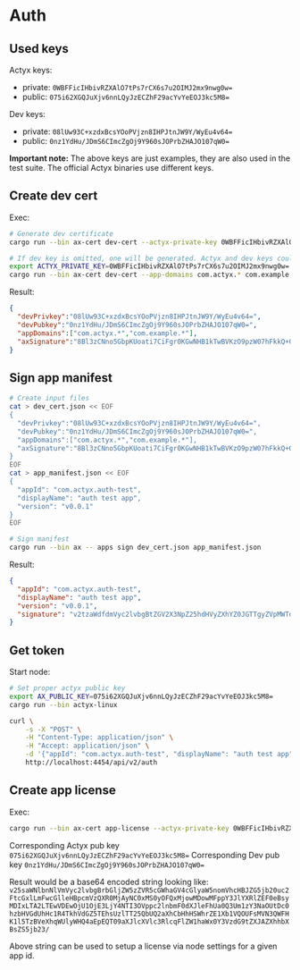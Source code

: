 # Auth

## Used keys

Actyx keys:

- private: `0WBFFicIHbivRZXAlO7tPs7rCX6s7u2OIMJ2mx9nwg0w=`
- public:  `075i62XGQJuXjv6nnLQyJzECZhF29acYvYeEOJ3kc5M8=`

Dev keys:

- private: `08lUw93C+xzdxBcsYOoPVjzn8IHPJtnJW9Y/WyEu4v64=`
- public:  `0nz1YdHu/JDmS6CImcZgOj9Y960sJOPrbZHAJO107qW0=`

**Important note:** The above keys are just examples, they are also used in the test suite.
The official Actyx binaries use different keys.

## Create dev cert

Exec:

```sh
# Generate dev certificate
cargo run --bin ax-cert dev-cert --actyx-private-key 0WBFFicIHbivRZXAlO7tPs7rCX6s7u2OIMJ2mx9nwg0w= --dev-private-key 08lUw93C+xzdxBcsYOoPVjzn8IHPJtnJW9Y/WyEu4v64= --app-domains com.actyx.* com.example.*

# If dev key is omitted, one will be generated. Actyx and dev keys could be provided in the form of env vars
export ACTYX_PRIVATE_KEY=0WBFFicIHbivRZXAlO7tPs7rCX6s7u2OIMJ2mx9nwg0w=
cargo run --bin ax-cert dev-cert --app-domains com.actyx.* com.example.*
```

Result:

```json
{
  "devPrivkey":"08lUw93C+xzdxBcsYOoPVjzn8IHPJtnJW9Y/WyEu4v64=",
  "devPubkey":"0nz1YdHu/JDmS6CImcZgOj9Y960sJOPrbZHAJO107qW0=",
  "appDomains":["com.actyx.*","com.example.*"],
  "axSignature":"8Bl3zCNno5GbpKUoati7CiFgr0KGwNHB1kTwBVKzO9pzW07hFkkQ+GXvyc9QaWhHT5aXzzO+mVrx3eiC7TREAQ=="
}
```

## Sign app manifest

```sh
# Create input files
cat > dev_cert.json << EOF
{
  "devPrivkey":"08lUw93C+xzdxBcsYOoPVjzn8IHPJtnJW9Y/WyEu4v64=",
  "devPubkey":"0nz1YdHu/JDmS6CImcZgOj9Y960sJOPrbZHAJO107qW0=",
  "appDomains":["com.actyx.*","com.example.*"],
  "axSignature":"8Bl3zCNno5GbpKUoati7CiFgr0KGwNHB1kTwBVKzO9pzW07hFkkQ+GXvyc9QaWhHT5aXzzO+mVrx3eiC7TREAQ=="
}
EOF
cat > app_manifest.json << EOF
{
  "appId": "com.actyx.auth-test",
  "displayName": "auth test app",
  "version": "v0.0.1"
}
EOF

# Sign manifest 
cargo run --bin ax -- apps sign dev_cert.json app_manifest.json
```

Result:

```json
{
  "appId": "com.actyx.auth-test",
  "displayName": "auth test app",
  "version": "v0.0.1",
  "signature": "v2tzaWdfdmVyc2lvbgBtZGV2X3NpZ25hdHVyZXhYZ0JGTTgyZVpMWTdJQzhRbmFuVzFYZ0xrZFRQaDN5aCtGeDJlZlVqYm9qWGtUTWhUdFZNRU9BZFJaMVdTSGZyUjZUOHl1NEFKdFN5azhMbkRvTVhlQnc9PWlkZXZQdWJrZXl4LTBuejFZZEh1L0pEbVM2Q0ltY1pnT2o5WTk2MHNKT1ByYlpIQUpPMTA3cVcwPWphcHBEb21haW5zgmtjb20uYWN0eXguKm1jb20uZXhhbXBsZS4qa2F4U2lnbmF0dXJleFg4QmwzekNObm81R2JwS1VvYXRpN0NpRmdyMEtHd05IQjFrVHdCVkt6TzlwelcwN2hGa2tRK0dYdnljOVFhV2hIVDVhWHp6TyttVnJ4M2VpQzdUUkVBUT09/w=="
}
```

## Get token

Start node:

```bash
# Set proper actyx public key
export AX_PUBLIC_KEY=075i62XGQJuXjv6nnLQyJzECZhF29acYvYeEOJ3kc5M8=
cargo run --bin actyx-linux
```

```bash
curl \
    -s -X "POST" \
    -H "Content-Type: application/json" \
    -H "Accept: application/json" \
    -d '{"appId": "com.actyx.auth-test", "displayName": "auth test app","version": "v0.0.1", "signature": "v2tzaWdfdmVyc2lvbgBtZGV2X3NpZ25hdHVyZXhYZ0JGTTgyZVpMWTdJQzhRbmFuVzFYZ0xrZFRQaDN5aCtGeDJlZlVqYm9qWGtUTWhUdFZNRU9BZFJaMVdTSGZyUjZUOHl1NEFKdFN5azhMbkRvTVhlQnc9PWlkZXZQdWJrZXl4LTBuejFZZEh1L0pEbVM2Q0ltY1pnT2o5WTk2MHNKT1ByYlpIQUpPMTA3cVcwPWphcHBEb21haW5zgmtjb20uYWN0eXguKm1jb20uZXhhbXBsZS4qa2F4U2lnbmF0dXJleFg4QmwzekNObm81R2JwS1VvYXRpN0NpRmdyMEtHd05IQjFrVHdCVkt6TzlwelcwN2hGa2tRK0dYdnljOVFhV2hIVDVhWHp6TyttVnJ4M2VpQzdUUkVBUT09/w=="}' \
    http://localhost:4454/api/v2/auth
```

## Create app license

Exec:

```sh
cargo run --bin ax-cert app-license --actyx-private-key 0WBFFicIHbivRZXAlO7tPs7rCX6s7u2OIMJ2mx9nwg0w= --email customer@example.com --app-id com.sample.app --expires-at 2024-11-28T12:00:00Z
```

Corresponding Actyx pub key `075i62XGQJuXjv6nnLQyJzECZhF29acYvYeEOJ3kc5M8=`
Corresponding Dev pub key `0nz1YdHu/JDmS6CImcZgOj9Y960sJOPrbZHAJO107qW0=`

Result would be a base64 encoded string looking like:
`v25saWNlbnNlVmVyc2lvbgBrbGljZW5zZVR5cGWhaGV4cGlyaW5nomVhcHBJZG5jb20uc2FtcGxlLmFwcGlleHBpcmVzQXR0MjAyNC0xMS0yOFQxMjowMDowMFppY3JlYXRlZEF0eBsyMDIxLTA2LTEwVDEwOjU1OjE3LjY4NTI3OVppc2lnbmF0dXJleFhUa0Q3Um1zY3NaOUtDc0hzbHVGdUhHc1R4TkhVdGZ5TEhsUzlTT25QbUQ2aXhCbHhHSWhrZE1Xb1VQOUFsMVN3QWFHK1l5TzBVeXhqWUlyWHQ4aEpEQT09aXJlcXVlc3RlcqFlZW1haWx0Y3VzdG9tZXJAZXhhbXBsZS5jb23/`

Above string can be used to setup a license via node settings for a given app id.
